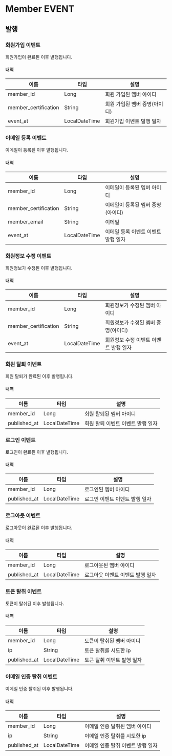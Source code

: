 # Member EVENT

## 발행

### 회원가입 이벤트

회원가입이 완료된 이후 발행됩니다.

#### 내역

| 이름                   | 타입            | 설명                |
|----------------------|---------------|-------------------|
| member_id            | Long          | 회원 가입된 멤버 아이디     |
| member_certification | String        | 회원 가입된 멤버 증명(아이디) |
| event_at             | LocalDateTime | 회원가입 이벤트 발행 일자    |

### 이메일 등록 이벤트

이메일이 등록된 이후 발행됩니다.

#### 내역

| 이름                   | 타입            | 설명                   |
|----------------------|---------------|----------------------|
| member_id            | Long          | 이메일이 등록된 멤버 아이디      |
| member_certification | String        | 이메일이 등록된 멤버 증명(아이디)  |
| member_email         | String        | 이메일                  |
| event_at             | LocalDateTime | 이메일 등록 이벤트 이벤트 발행 일자 |

### 회원정보 수정 이벤트

회원정보가 수정된 이후 발행됩니다.

#### 내역

| 이름                   | 타입            | 설명                    |
|----------------------|---------------|-----------------------|
| member_id            | Long          | 회원정보가 수정된 멤버 아이디      |
| member_certification | String        | 회원정보가 수정된 멤버 증명(아이디)  |
| event_at             | LocalDateTime | 회원정보 수정 이벤트 이벤트 발행 일자 |

### 회원 탈퇴 이벤트

회원 탈퇴가 완료된 이후 발행됩니다.

#### 내역

| 이름           | 타입            | 설명                  |
|--------------|---------------|---------------------|
| member_id    | Long          | 회원 탈퇴된 멤버 아이디       |
| published_at | LocalDateTime | 회원 탈퇴 이벤트 이벤트 발행 일자 |

### 로그인 이벤트

로그인이 완료된 이후 발행됩니다.

#### 내역

| 이름           | 타입            | 설명                |
|--------------|---------------|-------------------|
| member_id    | Long          | 로그인된 멤버 아이디       |
| published_at | LocalDateTime | 로그인 이벤트 이벤트 발행 일자 |

### 로그아웃 이벤트

로그아웃이 완료된 이후 발행됩니다.

#### 내역

| 이름           | 타입            | 설명                 |
|--------------|---------------|--------------------|
| member_id    | Long          | 로그아웃된 멤버 아이디       |
| published_at | LocalDateTime | 로그아웃 이벤트 이벤트 발행 일자 |


### 토큰 탈취 이벤트

토큰이 탈취된 이후 발행됩니다.

#### 내역

| 이름           | 타입            | 설명              |
|--------------|---------------|-----------------|
| member_id    | Long          | 토큰이 탈취된 멤버 아이디  |
| ip           | String        | 토큰 탈취를 시도한 ip   |
| published_at | LocalDateTime | 토큰 탈취 이벤트 발행 일자 |

### 이메일 인증 탈취 이벤트

이메일 인증 탈취된 이후 발행됩니다.

#### 내역

| 이름           | 타입            | 설명                  |
|--------------|---------------|---------------------|
| member_id    | Long          | 이메일 인증 탈취된 멤버 아이디   |
| ip           | String        | 이메일 인증 탈취를 시도한 ip   |
| published_at | LocalDateTime | 이메일 인증 탈취 이벤트 발행 일자 |
